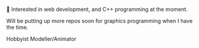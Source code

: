 🌱 Interested in web development, and C++ programming at the moment.

Will be putting up more repos soon for graphics programming when I have the time.

Hobbyist Modeller/Animator

<!---
VirtualLime/VirtualLime is a ✨ special ✨ repository because its `README.md` (this file) appears on your GitHub profile.
You can click the Preview link to take a look at your changes.
--->
